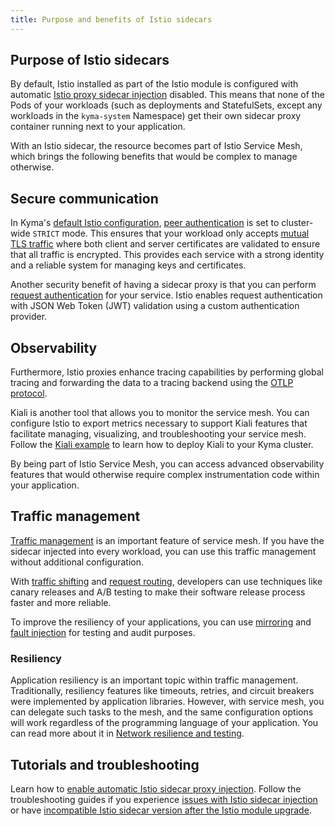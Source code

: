 ```yaml
---
title: Purpose and benefits of Istio sidecars
---
```


## Purpose of Istio sidecars

By default, Istio installed as part of the Istio module is configured with automatic [Istio proxy sidecar injection](https://istio.io/docs/setup/kubernetes/additional-setup/sidecar-injection/) disabled. This means that none of the Pods of your workloads (such as deployments and StatefulSets, except any workloads in the `kyma-system` Namespace) get their own sidecar proxy container running next to your application.

With an Istio sidecar, the resource becomes part of Istio Service Mesh, which brings the following benefits that would be complex to manage otherwise.

## Secure communication

In Kyma's [default Istio configuration](./00-40-overview-istio-setup.md), [peer authentication](https://istio.io/latest/docs/concepts/security/#peer-authentication) is set to cluster-wide `STRICT` mode. This ensures that your workload only accepts [mutual TLS traffic](https://www.cloudflare.com/learning/access-management/what-is-mutual-tls/) where both client and server certificates are validated to ensure that all traffic is encrypted. This provides each service with a strong identity and a reliable system for managing keys and certificates.

Another security benefit of having a sidecar proxy is that you can perform [request authentication](https://istio.io/latest/docs/reference/config/security/request_authentication/) for your service. Istio enables request authentication with JSON Web Token (JWT) validation using a custom authentication provider.

## Observability

Furthermore, Istio proxies enhance tracing capabilities by performing global tracing and forwarding the data to a tracing backend using the [OTLP protocol](https://opentelemetry.io/docs/reference/specification/protocol/).

Kiali is another tool that allows you to monitor the service mesh. You can configure Istio to export metrics necessary to support Kiali features that facilitate managing, visualizing, and troubleshooting your service mesh. Follow the [Kiali example](https://github.com/kyma-project/examples/tree/main/kiali) to learn how to deploy Kiali to your Kyma cluster.

By being part of Istio Service Mesh, you can access advanced observability features that would otherwise require complex instrumentation code within your application.

## Traffic management

[Traffic management](https://istio.io/latest/docs/concepts/traffic-management/) is an important feature of service mesh. If you have the sidecar injected into every workload, you can use this traffic management without additional configuration.

With [traffic shifting](https://istio.io/latest/docs/tasks/traffic-management/traffic-shifting/) and [request routing](https://istio.io/latest/docs/tasks/traffic-management/request-routing/), developers can use techniques like canary releases and A/B testing to make their software release process faster and more reliable.

To improve the resiliency of your applications, you can use [mirroring](https://istio.io/latest/docs/tasks/traffic-management/mirroring/) and [fault injection](https://istio.io/latest/docs/tasks/traffic-management/fault-injection/) for testing and audit purposes.

### Resiliency

Application resiliency is an important topic within traffic management. Traditionally, resiliency features like timeouts, retries, and circuit breakers were implemented by application libraries. However, with service mesh, you can delegate such tasks to the mesh, and the same configuration options will work regardless of the programming language of your application. You can read more about it in [Network resilience and testing](https://istio.io/latest/docs/concepts/traffic-management/#network-resilience-and-testing).

## Tutorials and troubleshooting

Learn how to [enable automatic Istio sidecar proxy injection](./01-50-enable-sidecar-injection.md). 
Follow the troubleshooting guides if you experience [issues with Istio sidecar injection](./04-30-istio-no-sidecar.md) or have [incompatible Istio sidecar version after the Istio module upgrade](./04-40-incompatible-istio-sidecar-version.md).